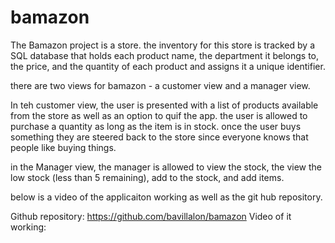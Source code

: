 # bamazon

The Bamazon project is a store. the inventory for this store is tracked by a SQL database that holds each product name, the department it belongs to, the price, and the quantity of each product and assigns it a unique identifier.

there are two views for bamazon - a customer view and a manager view. 

In teh customer view, the user is presented with a list of products available from the store as well as an option to quif the app. the user is allowed to purchase a quantity as long as the item is in stock. once the user buys something they are steered back to the store since everyone knows that people like buying things.

in the Manager view, the manager is allowed to view the stock, the view the low stock (less than 5 remaining), add to the stock, and add items. 

below is a video of the applicaiton working as well as the git hub repository.

Github repository: https://github.com/bavillalon/bamazon
Video of it working: 